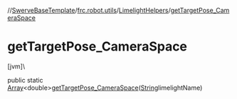 //[SwerveBaseTemplate](../../../index.md)/[frc.robot.utils](../index.md)/[LimelightHelpers](index.md)/[getTargetPose_CameraSpace](get-target-pose_-camera-space.md)

# getTargetPose_CameraSpace

[jvm]\

public static [Array](https://kotlinlang.org/api/latest/jvm/stdlib/kotlin/-array/index.html)&lt;double&gt;[getTargetPose_CameraSpace](get-target-pose_-camera-space.md)([String](https://docs.oracle.com/javase/8/docs/api/java/lang/String.html)limelightName)
